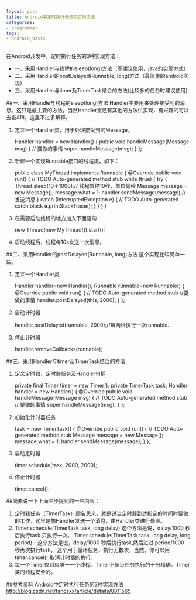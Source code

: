 ```yaml
---
layout: post
title: Android中定时执行任务的实现方法
categories:
- programmer
tags:
- android_basis
---
```



在Android开发中，定时执行任务的3种实现方法：

- 一、采用Handler与线程的sleep(long)方法（不建议使用，java的实现方式）
- 二、采用Handler的postDelayed(Runnable, long)方法（最简单的android实现）
- 三、采用Handler与timer及TimerTask结合的方法(比较多的任务时建议使用)


##一、采用Handle与线程的sleep(long)方法
Handler主要用来处理接受到的消息。这只是最主要的方法，当然Handler里还有其他的方法供实现，有兴趣的可以去查API，这里不过多解释。

1. 定义一个Handler类，用于处理接受到的Message。

    Handler handler = new Handler() {
        public void handleMessage(Message msg) {
            // 要做的事情
            super.handleMessage(msg);
        }
    };

2. 新建一个实现Runnable接口的线程类，如下：

    public class MyThread implements Runnable {
        @Override
        public void run() {
            // TODO Auto-generated method stub
            while (true) {
                try {
                    Thread.sleep(10＊1000);// 线程暂停10秒，单位毫秒
                    Message message = new Message();
                    message.what = 1;
                    handler.sendMessage(message);// 发送消息
                } catch (InterruptedException e) {
                    // TODO Auto-generated catch block
                    e.printStackTrace();
                }
            }
        }
    }

3. 在需要启动线程的地方加入下面语句：

    new Thread(new MyThread()).start();

4. 启动线程后，线程每10s发送一次消息。


##二、采用Handler的postDelayed(Runnable, long)方法
这个实现比较简单一些。

1. 定义一个Handler类

    Handler handler=new Handler();
    Runnable runnable=new Runnable() {
        @Override
        public void run() {
            // TODO Auto-generated method stub
            //要做的事情
            handler.postDelayed(this, 2000);
        }
    };

2. 启动计时器

    handler.postDelayed(runnable, 2000);//每两秒执行一次runnable.

3. 停止计时器

    handler.removeCallbacks(runnable);


##三、采用Handler与timer及TimerTask结合的方法

1. 定义定时器、定时器任务及Handler句柄

    private final Timer timer = new Timer();
    private TimerTask task;
    Handler handler = new Handler() {
        @Override
        public void handleMessage(Message msg) {
            // TODO Auto-generated method stub
            // 要做的事情
            super.handleMessage(msg);
        }
    };

2. 初始化计时器任务

    task = new TimerTask() {
        @Override
        public void run() {
            // TODO Auto-generated method stub
            Message message = new Message();
            message.what = 1;
            handler.sendMessage(message);
        }
    };

3. 启动定时器

    timer.schedule(task, 2000, 2000);

4. 停止计时器

    timer.cancel();


##简要说一下上面三步提到的一些内容：
1. 定时器任务（TimerTask）顾名思义，就是说当定时器到达指定的时间时要做的工作，这里是想Handler发送一个消息，由Handler类进行处理。
2. Timer.schedule(TimerTask task, long delay):这个方法是说，dalay/1000 秒后执行task.只执行一次。
    Timer.schedule(TimerTask task, long delay, long period)：这个方法是说，delay/1000 秒后执行task,然后进过 period/1000 秒再次执行task，
    这个用于循环任务，执行无数次，当然，你可以用timer.cancel();取消计时器的执行。
3. 每一个Timer仅对应唯一一个线程。Timer不保证任务执行的十分精确。Timer类的线程安全的。



##参考资料
Android中定时执行任务的3种实现方法		
http://blog.csdn.net/fancsxx/article/details/8811565

